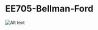 # EE705-Bellman-Ford



![Alt text](https://github.com/nikhil879/EE705-Bellman-Ford/blob/master/FSM/FSM.jpeg?raw=true "Dataflow of FSM")

